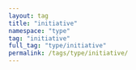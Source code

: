 ```yaml
---
layout: tag
title: "initiative"
namespace: "type"
tag: "initiative"
full_tag: "type/initiative"
permalink: /tags/type/initiative/
---
```

